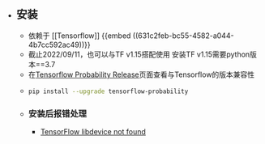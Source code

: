 - ## 安装
	- 依赖于 [[Tensorflow]]
	  {{embed ((631c2feb-bc55-4582-a044-4b7cc592ac49))}}
	- 截止2022/09/11，也可以与TF v1.15搭配使用
	  安装TF v1.15需要python版本==3.7
	- 在[Tensorflow Probability Release](https://github.com/tensorflow/probability/releases)页面查看与Tensorflow的版本兼容性
	- ```bash
	  pip install --upgrade tensorflow-probability
	  ```
	- ### 安装后报错处理
		- [TensorFlow libdevice not found](https://stackoverflow.com/questions/68614547/tensorflow-libdevice-not-found-why-is-it-not-found-in-the-searched-path)